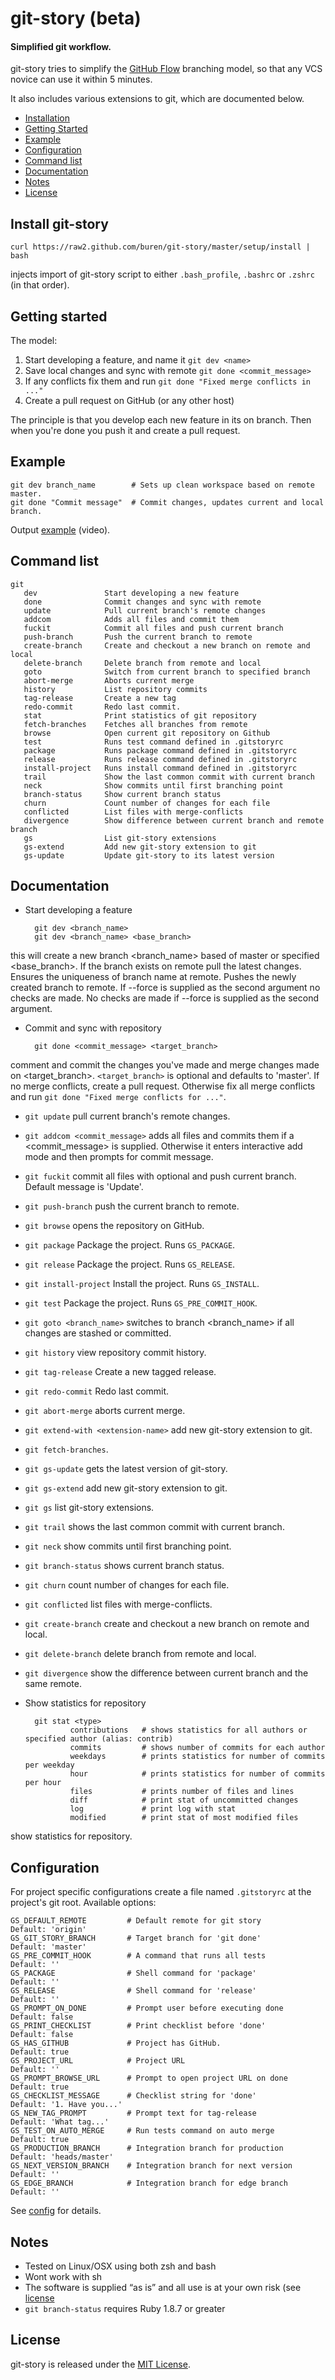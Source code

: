 # git-story (beta)

#### Simplified git workflow.

git-story tries to simplify the [GitHub Flow](http://scottchacon.com/2011/08/31/github-flow.html) branching model, so that any VCS novice can use it within 5 minutes.

It also includes various extensions to git, which are documented below.

* [Installation](#install-git-story)
* [Getting Started](#getting-started)
* [Example](#example)
* [Configuration](#configuration)
* [Command list](#command-list)
* [Documentation](#documentation)
* [Notes](#notes)
* [License](#license)

## Install git-story

    curl https://raw2.github.com/buren/git-story/master/setup/install | bash
injects import of git-story script to either `.bash_profile`, `.bashrc` or `.zshrc` (in that order).

## Getting started


The model:

1. Start developing a feature, and name it `git dev <name>`
2. Save local changes and sync with remote `git done <commit_message>`
3. If any conflicts fix them and run `git done "Fixed merge conflicts in ..."`
4. Create a pull request on GitHub (or any other host)

The principle is that you develop each new feature in its on branch. Then when you're done you push it and create a pull request.

## Example

    git dev branch_name        # Sets up clean workspace based on remote master.
    git done "Commit message"  # Commit changes, updates current and local branch.
Output [example](http://showterm.io/f25fff6593f82dcdab7d1) (video).

## Command list

    git
       dev               Start developing a new feature
       done              Commit changes and sync with remote
       update            Pull current branch's remote changes
       addcom            Adds all files and commit them
       fuckit            Commit all files and push current branch
       push-branch       Push the current branch to remote
       create-branch     Create and checkout a new branch on remote and local
       delete-branch     Delete branch from remote and local
       goto              Switch from current branch to specified branch
       abort-merge       Aborts current merge
       history           List repository commits
       tag-release       Create a new tag
       redo-commit       Redo last commit.
       stat              Print statistics of git repository
       fetch-branches    Fetches all branches from remote
       browse            Open current git repository on Github
       test              Runs test command defined in .gitstoryrc
       package           Runs package command defined in .gitstoryrc
       release           Runs release command defined in .gitstoryrc
       install-project   Runs install command defined in .gitstoryrc
       trail             Show the last common commit with current branch
       neck              Show commits until first branching point
       branch-status     Show current branch status
       churn             Count number of changes for each file
       conflicted        List files with merge-conflicts
       divergence        Show difference between current branch and remote branch
       gs                List git-story extensions
       gs-extend         Add new git-story extension to git
       gs-update         Update git-story to its latest version


## Documentation

* Start developing a feature

        git dev <branch_name>
        git dev <branch_name> <base_branch>
this will create a new branch <branch_name> based of master or specified <base_branch>. If the branch exists on remote pull the latest changes. Ensures the uniqueness of branch name at remote. Pushes the newly created branch to remote.
If --force is supplied as the second argument no checks are made.
No checks are made if --force is supplied as the second argument.
* Commit and sync with repository

        git done <commit_message> <target_branch>
comment and commit the changes you've made and merge changes made on <target_branch>.
`<target_branch>` is optional and defaults to 'master'.
If no merge conflicts, create a pull request. Otherwise fix all merge conflicts and run `git done "Fixed merge conflicts for ..."`.
* `git update` pull current branch's remote changes.
* `git addcom <commit_message>` adds all files and commits them if a <commit_message> is supplied. Otherwise it enters interactive add mode and then prompts for commit message.
* `git fuckit` commit all files with optional <message> and push current branch. Default message is 'Update'.
* `git push-branch` push the current branch to remote.
* `git browse`  opens the repository on GitHub.
* `git package` Package the project. Runs `GS_PACKAGE`.
* `git release` Package the project. Runs `GS_RELEASE`.
* `git install-project` Install the project. Runs `GS_INSTALL`.
* `git test`    Package the project. Runs `GS_PRE_COMMIT_HOOK`.
* `git goto <branch_name>` switches to branch <branch_name> if all changes are stashed or committed.
* `git history` view repository commit history.
* `git tag-release` Create a new tagged release.
* `git redo-commit` Redo last commit.
* `git abort-merge` aborts current merge.
* `git extend-with <extension-name>` add new git-story extension to git.
* `git fetch-branches`.
* `git gs-update` gets the latest version of git-story.
* `git gs-extend` add new git-story extension to git.
* `git gs` list git-story extensions.
* `git trail` shows the last common commit with current branch.
* `git neck` show commits until first branching point.
* `git branch-status` shows current branch status.
* `git churn` count number of changes for each file.
* `git conflicted` list files with merge-conflicts.
* `git create-branch` create and checkout a new branch on remote and local.
* `git delete-branch` delete branch from remote and local.
* `git divergence` show the difference between current branch and the same remote.
* Show statistics for repository

        git stat <type>
                contributions   # shows statistics for all authors or specified author (alias: contrib)
                commits         # shows number of commits for each author
                weekdays        # prints statistics for number of commits per weekday
                hour            # prints statistics for number of commits per hour
                files           # prints number of files and lines
                diff            # print stat of uncommitted changes
                log             # print log with stat
                modified        # print stat of most modified files
show statistics for repository.

## Configuration
For project specific configurations create a file named `.gitstoryrc` at the project's git root.
Available options:

    GS_DEFAULT_REMOTE         # Default remote for git story        Default: 'origin'
    GS_GIT_STORY_BRANCH       # Target branch for 'git done'        Default: 'master'
    GS_PRE_COMMIT_HOOK        # A command that runs all tests       Default: ''
    GS_PACKAGE                # Shell command for 'package'         Default: ''
    GS_RELEASE                # Shell command for 'release'         Default: ''
    GS_PROMPT_ON_DONE         # Prompt user before executing done   Default: false
    GS_PRINT_CHECKLIST        # Print checklist before 'done'       Default: false
    GS_HAS_GITHUB             # Project has GitHub.                 Default: true
    GS_PROJECT_URL            # Project URL                         Default: ''
    GS_PROMPT_BROWSE_URL      # Prompt to open project URL on done  Default: true
    GS_CHECKLIST_MESSAGE      # Checklist string for 'done'         Default: '1. Have you...'
    GS_NEW_TAG_PROMPT         # Prompt text for tag-release         Default: 'What tag...'
    GS_TEST_ON_AUTO_MERGE     # Run tests command on auto merge     Default: true
    GS_PRODUCTION_BRANCH      # Integration branch for production   Default: 'heads/master'
    GS_NEXT_VERSION_BRANCH    # Integration branch for next version Default: ''
    GS_EDGE_BRANCH            # Integration branch for edge branch  Default: ''

See [config](https://github.com/buren/git-story/blob/master/config) for details.

## Notes
* Tested on Linux/OSX using both zsh and bash
* Wont work with sh
* The software is supplied “as is” and all use is at your own risk (see [license](https://github.com/buren/git-story/blob/master/LICENSE)
* `git branch-status` requires Ruby 1.8.7 or greater

## License
git-story is released under the [MIT License](https://github.com/buren/git-story/blob/master/LICENSE).
